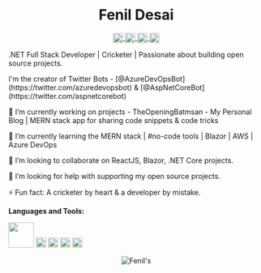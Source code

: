 <p align="center"> <h1 align="center"> Fenil Desai </h1> </p>
<p align="center">
<a href="https://github.com/fenildesai" target="_blank">
	<img align="center" src="https://cdn.jsdelivr.net/npm/simple-icons@3.0.1/icons/github.svg" alt="Fenil's Github" height="20" width="20" />
</a>
<a href="https://twitter.com/fenildesai" target="_blank">
	<img align="center" src="https://cdn.jsdelivr.net/npm/simple-icons@3.0.1/icons/twitter.svg" alt="Fenil's Twitter" height="20" width="20" />
</a>
<a href="https://www.instagram.com/feniludesai" target="_blank">
 	<img alt="Fenil's Instagram" align="center" height="20" width="20" src="https://cdn.jsdelivr.net/npm/simple-icons@v3/icons/instagram.svg" />
</a>
<a href="https://feniludesai.blogspot.com/" target="_blank">
	<img align="center" src="https://cdn.jsdelivr.net/npm/simple-icons@3.0.1/icons/blogger.svg" alt="Fenil's Website" height="20" width="20" />
</a>
</p>

.NET Full Stack Developer | Cricketer | Passionate about building open source projects.
<p>I'm the creator of Twitter Bots - [@AzureDevOpsBot](https://twitter.com/azuredevopsbot) & [@AspNetCoreBot](https://twitter.com/aspnetcorebot)</p>

🔭 I’m currently working on projects - TheOpeningBatmsan - My Personal Blog | MERN stack app for sharing code snippets & code tricks

🌱 I’m currently learning the MERN stack | #no-code tools | Blazor | AWS | Azure DevOps

👯 I’m looking to collaborate on ReactJS, Blazor, .NET Core projects.

🤔 I’m looking for help with supporting my open source projects.

⚡ Fun fact: A cricketer by heart & a developer by mistake.

**Languages and Tools:**  

<code><a href="https://github.com/dotnet/core" target="_blank"><img height="50" src="https://www.vectorlogo.zone/logos/dotnet/dotnet-ar21.svg"></a></code>
<code><img height="20" src="https://www.vectorlogo.zone/logos/javascript/javascript-horizontal.svg"></code>
<code><img height="20" src="https://www.vectorlogo.zone/logos/reactjs/reactjs-icon.svg"></code>
<code><img height="20" src="https://www.vectorlogo.zone/logos/graphql/graphql-icon.svg"></code>
<code><img height="20" src="https://www.vectorlogo.zone/logos/nodejs/nodejs-horizontal.svg"></code>

<p align="center">
	<img src=https://github-readme-stats.vercel.app/api?username=fenildesai&show_icons=true alt=Fenil's Github Stats />
</p>

<!--
**fenildesai/fenildesai** is a ✨ _special_ ✨ repository because its `README.md` (this file) appears on your GitHub profile.

Here are some ideas to get you started:

- 🔭 I’m currently working on ...
- 🌱 I’m currently learning ...
- 👯 I’m looking to collaborate on ...
- 🤔 I’m looking for help with ...
- 💬 Ask me about ...
- 📫 How to reach me: ...
- 😄 Pronouns: ...
- ⚡ Fun fact: ...
-->
